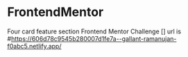 # FrontendMentor

Four card feature section Frontend Mentor Challenge
[] url is #https://606d78c9545b280007d1fe7a--gallant-ramanujan-f0abc5.netlify.app/

